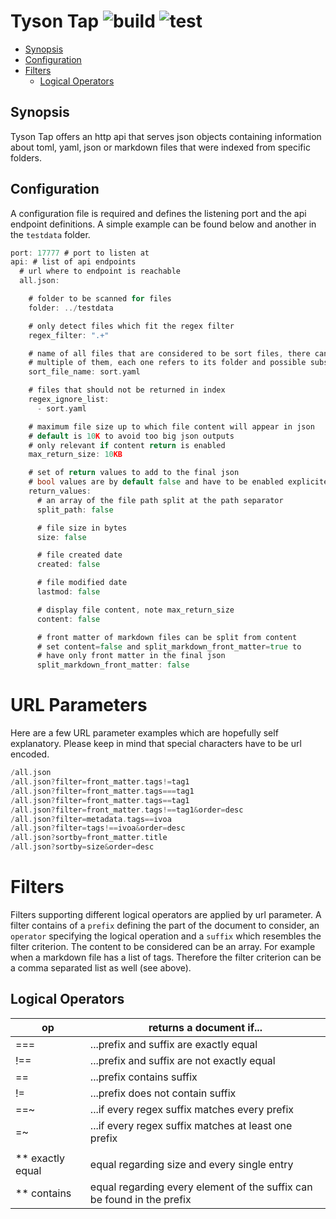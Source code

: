 # Tyson Tap ![build](https://github.com/triole/tyson-tap/actions/workflows/build.yaml/badge.svg) ![test](https://github.com/triole/tyson-tap/actions/workflows/test.yaml/badge.svg)

<!-- toc -->

- [Synopsis](#synopsis)
- [Configuration](#configuration)
- [Filters](#filters)
  - [Logical Operators](#logical-operators)

<!-- /toc -->

## Synopsis

Tyson Tap offers an http api that serves json objects containing information about toml, yaml, json or markdown files that were indexed from specific folders.

## Configuration

A configuration file is required and defines the listening port and the api endpoint definitions. A simple example can be found below and another in the `testdata` folder.

```go mdox-exec="tail -n +2 conf/conf.yaml"
port: 17777 # port to listen at
api: # list of api endpoints
  # url where to endpoint is reachable
  all.json:

    # folder to be scanned for files
    folder: ../testdata

    # only detect files which fit the regex filter
    regex_filter: ".+"

    # name of all files that are considered to be sort files, there can be
    # multiple of them, each one refers to its folder and possible substructures
    sort_file_name: sort.yaml

    # files that should not be returned in index
    regex_ignore_list:
      - sort.yaml

    # maximum file size up to which file content will appear in json
    # default is 10K to avoid too big json outputs
    # only relevant if content return is enabled
    max_return_size: 10KB

    # set of return values to add to the final json
    # bool values are by default false and have to be enabled explicitely
    return_values:
      # an array of the file path split at the path separator
      split_path: false

      # file size in bytes
      size: false

      # file created date
      created: false

      # file modified date
      lastmod: false

      # display file content, note max_return_size
      content: false

      # front matter of markdown files can be split from content
      # set content=false and split_markdown_front_matter=true to
      # have only front matter in the final json
      split_markdown_front_matter: false
```

# URL Parameters

Here are a few URL parameter examples which are hopefully self explanatory. Please keep in mind that special characters have to be url encoded.

```go mdox-exec="sh/display_test_urls.sh"
/all.json
/all.json?filter=front_matter.tags!=tag1
/all.json?filter=front_matter.tags===tag1
/all.json?filter=front_matter.tags==tag1
/all.json?filter=front_matter.tags!==tag1&order=desc
/all.json?filter=metadata.tags==ivoa
/all.json?filter=tags!==ivoa&order=desc
/all.json?sortby=front_matter.title
/all.json?sortby=size&order=desc
```

# Filters

Filters supporting different logical operators are applied by url parameter. A filter contains of a `prefix` defining the part of the document to consider, an `operator` specifying the logical operation and a `suffix` which resembles the filter criterion. The content to be considered can be an array. For example when a markdown file has a list of tags. Therefore the filter criterion can be a comma separated list as well (see above).

## Logical Operators

| op               | returns a document if...                                               |
|------------------|------------------------------------------------------------------------|
| ===              | ...prefix and suffix are exactly equal                                 |
| !==              | ...prefix and suffix are not exactly equal                             |
| ==               | ...prefix contains suffix                                              |
| !=               | ...prefix does not contain suffix                                      |
| ==~              | ...if every regex suffix matches every prefix                          |
| =~               | ...if every regex suffix matches at least one prefix                   |
|                  |                                                                        |
| ** exactly equal | equal regarding size and every single entry                            |
| ** contains      | equal regarding every element of the suffix can be found in the prefix |
